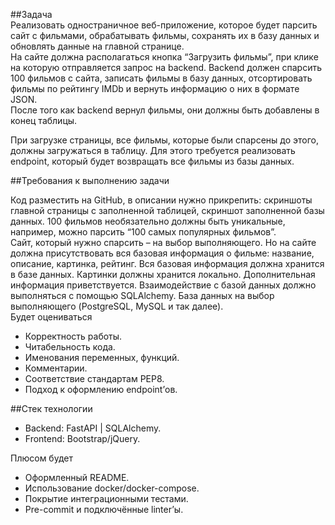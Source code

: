 ##Задача					
Реализовать одностраничное веб-приложение, которое будет парсить сайт с фильмами, обрабатывать фильмы, сохранять их в базу данных и обновлять данные на главной странице.					
На сайте должна располагаться кнопка “Загрузить фильмы”, при клике на которую отправляется запрос на backend.
Backend должен спарсить 100 фильмов с сайта, записать фильмы в базу данных, отсортировать фильмы по рейтингу IMDb и вернуть информацию о них в формате JSON.						
После того как backend вернул фильмы, они должны быть добавлены в конец таблицы. 

При загрузке страницы, все фильмы, которые были спарсены до этого, должны загружаться в таблицу. Для этого требуется реализовать endpoint, который будет возвращать все фильмы из базы данных.

##Требования к выполнению задачи
						
Код разместить на GitHub, в описании нужно прикрепить: скриншоты главной страницы с заполненной таблицей, скриншот заполненной базы данных.
100 фильмов необязательно должны быть уникальные, например, можно парсить “100 самых популярных фильмов”.					
Сайт, который нужно спарсить – на выбор выполняющего.
 Но на сайте должна присутствовать вся базовая информация о фильме: название, описание, картинка, рейтинг. Вся базовая информация должна хранится в базе данных. Картинки должны хранится локально. Дополнительная информация приветствуется.
Взаимодействие с базой данных должно выполняться с помощью SQLAlchemy. База данных на выбор выполняющего (PostgreSQL, MySQL и так далее).			
Будет оцениваться
										
-  Корректность работы.
-  Читабельность кода.
-  Именования переменных, функций.
-  Комментарии.
-  Соответствие стандартам PEP8.
-  Подход к оформлению endpoint’ов.
 								
##Стек технологии


-  Backend: FastAPI | SQLAlchemy.
-  Frontend: Bootstrap/jQuery.

 Плюсом будет
-  Оформленный README.
- Использование docker/docker-compose.
-  Покрытие интеграционными тестами.
-  Pre-commit и подключённые linter’ы. 
 						

